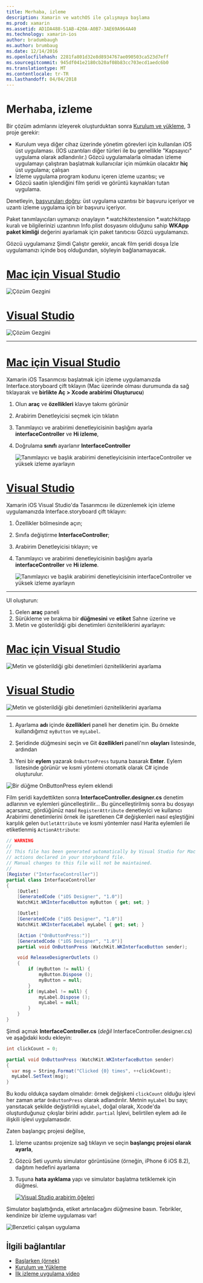 ```yaml
---
title: Merhaba, izleme
description: Xamarin ve watchOS ile çalışmaya başlama
ms.prod: xamarin
ms.assetid: AD1DA488-51AB-420A-A0B7-3AE69A964A40
ms.technology: xamarin-ios
author: bradumbaugh
ms.author: brumbaug
ms.date: 12/14/2016
ms.openlocfilehash: 2281fa801d32e8d8934767ae090503ca523d7eff
ms.sourcegitcommit: 945df041e2180cb20af08b83cc703ecd1aedc6b0
ms.translationtype: MT
ms.contentlocale: tr-TR
ms.lasthandoff: 04/04/2018
---
```

# <a name="hello-watch"></a>Merhaba, izleme

Bir çözüm adımlarını izleyerek oluşturduktan sonra [Kurulum ve yükleme](~/ios/watchos/get-started/installation.md), 3 proje gerekir:

- Kurulum veya diğer cihaz üzerinde yönetim görevleri için kullanılan iOS üst uygulaması. (İOS uzantıları diğer türleri ile bu genellikle "Kapsayıcı" uygulama olarak adlandırılır.) Gözcü uygulamalarla olmadan izleme uygulamayı çalıştıran başlatmak kullanıcılar için mümkün olacaktır **hiç** üst uygulama; çalışan
- İzleme uygulama program kodunu içeren izleme uzantısı; ve
- Gözcü saatin işlendiğini film şeridi ve görüntü kaynakları tutan uygulama.

Denetleyin, [başvuruları doğru](~/ios/watchos/get-started/project-references.md): üst uygulama uzantısı bir başvuru içeriyor ve uzantı izleme uygulama için bir başvuru içeriyor.

Paket tanımlayıcıları uymanızı onaylayın \*.watchkitextension \*.watchkitapp kuralı ve bilgilerinizi uzantının Info.plist dosyasını olduğunu sahip **WKApp paket kimliği** değerini ayarlamak için paket tanıtıcısı Gözcü uygulamanızı.

Gözcü uygulamanız Şimdi Çalıştır gerekir, ancak film şeridi dosya İzle uygulamanızı içinde boş olduğundan, söyleyin bağlanamayacak.

# <a name="visual-studio-for-mactabvsmac"></a>[Mac için Visual Studio](#tab/vsmac)

![](hello-watch-images/projectstructure.png "Çözüm Gezgini")

# <a name="visual-studiotabvswin"></a>[Visual Studio](#tab/vswin)

![](hello-watch-images/vs-projectstructure.png "Çözüm Gezgini")

-----

# <a name="visual-studio-for-mactabvsmac"></a>[Mac için Visual Studio](#tab/vsmac)
    
Xamarin iOS Tasarımcısı başlatmak için izleme uygulamanızda Interface.storyboard çift tıklayın (Mac üzerinde olması durumunda da sağ tıklayarak ve **birlikte Aç > Xcode arabirimi Oluşturucu**)


1.  Olun **araç** ve **özellikleri** klavye takımı görünür
1.  Arabirim Denetleyicisi seçmek için tıklatın
1.  Tanımlayıcı ve arabirimi denetleyicisinin başlığını ayarla **interfaceController** ve **Hi izleme**,
1.  Doğrulama **sınıfı** ayarlanır **InterfaceController**

    ![](hello-watch-images/interfacecontrollerattributes.png "Tanımlayıcı ve başlık arabirimi denetleyicisinin interfaceController ve yüksek izleme ayarlayın")

# <a name="visual-studiotabvswin"></a>[Visual Studio](#tab/vswin)

Xamarin iOS Visual Studio'da Tasarımcısı ile düzenlemek için izleme uygulamanızda Interface.storyboard çift tıklayın:

1.  Özellikler bölmesinde açın;
1.  Sınıfa değiştirme **InterfaceController**;
1.  Arabirim Denetleyicisi tıklayın; ve
1.  Tanımlayıcı ve arabirimi denetleyicisinin başlığını ayarla **interfaceController** ve **Hi izleme**.

    ![](hello-watch-images/vs-interfacecontrollerattributes.png "Tanımlayıcı ve başlık arabirimi denetleyicisinin interfaceController ve yüksek izleme ayarlayın")

-----


UI oluşturun:

1. Gelen **araç** paneli
1. Sürükleme ve bırakma bir **düğmesini** ve **etiket** Sahne üzerine ve
1. Metin ve gösterildiği gibi denetimleri özniteliklerini ayarlayın:

# <a name="visual-studio-for-mactabvsmac"></a>[Mac için Visual Studio](#tab/vsmac)

![](hello-watch-images/draganddrop.png "Metin ve gösterildiği gibi denetimleri özniteliklerini ayarlama")

# <a name="visual-studiotabvswin"></a>[Visual Studio](#tab/vswin)

![](hello-watch-images/vs-draganddrop.png "Metin ve gösterildiği gibi denetimleri özniteliklerini ayarlama")

-----

1. Ayarlama **adı** içinde **özellikleri** paneli her denetim için. Bu örnekte kullandığımız `myButton` ve `myLabel`.

1. Şeridinde düğmesini seçin ve Git **özellikleri** paneli'nın **olayları** listesinde, ardından

1. Yeni bir **eylem** yazarak `OnButtonPress` tuşuna basarak **Enter**.
  Eylem listesinde görünür ve kısmi yöntemi otomatik olarak C# içinde oluşturulur.

![](hello-watch-images/buttonaction.png "Bir düğme OnButtonPress eylem eklendi")

Film şeridi kaydettikten sonra **InterfaceController.designer.cs** denetim adlarının ve eylemleri güncelleştirilir... Bu güncelleştirilmiş sonra bu dosyayı açarsanız, gördüğünüz nasıl `RegisterAttribute` denetleyici ve kullanıcı Arabirimi denetimlerini örnek ile işaretlenen C# değişkenleri nasıl eşleştiğini karşılık gelen `OutletAttribute` ve kısmi yöntemler nasıl Harita eylemleri ile etiketlenmiş `ActionAttribute`:

```csharp
// WARNING
//
// This file has been generated automatically by Visual Studio for Mac from the outlets and
// actions declared in your storyboard file.
// Manual changes to this file will not be maintained.
//
[Register ("InterfaceController")]
partial class InterfaceController
{
    [Outlet]
    [GeneratedCode ("iOS Designer", "1.0")]
    WatchKit.WKInterfaceButton myButton { get; set; }

    [Outlet]
    [GeneratedCode ("iOS Designer", "1.0")]
    WatchKit.WKInterfaceLabel myLabel { get; set; }

    [Action ("OnButtonPress:")]
    [GeneratedCode ("iOS Designer", "1.0")]
    partial void OnButtonPress (WatchKit.WKInterfaceButton sender);

    void ReleaseDesignerOutlets ()
    {
        if (myButton != null) {
            myButton.Dispose ();
            myButton = null;
        }
        if (myLabel != null) {
            myLabel.Dispose ();
            myLabel = null;
        }
    }
}
```

Şimdi açmak **InterfaceController.cs** (*değil* InterfaceController.designer.cs) ve aşağıdaki kodu ekleyin:

```csharp
int clickCount = 0;

partial void OnButtonPress (WatchKit.WKInterfaceButton sender)
{
  var msg = String.Format("Clicked {0} times", ++clickCount);
  myLabel.SetText(msg);
}

```

Bu kodu oldukça saydam olmalıdır: örnek değişkeni `clickCount` olduğu işlevi her zaman artar `OnButtonPress` olarak adlandırılır. Metnin `myLabel` bu sayı; yansıtacak şekilde değiştirildi `myLabel`, doğal olarak, Xcode'da oluşturduğunuz çıkışlar birini adıdır. `partial` İşlevi, belirtilen eylem adı ile ilişkili işlevi uygulamasıdır.

Zaten başlangıç projesi değilse,

1. İzleme uzantısı projenize sağ tıklayın ve seçin **başlangıç projesi olarak ayarla**,

1. Gözcü Seti uyumlu simulator görüntüsüne (örneğin, iPhone 6 iOS 8.2), dağıtım hedefini ayarlama

1. Tuşuna **hata ayıklama** yapı ve simulator başlatma tetiklemek için düğmesi.

    [![](hello-watch-images/readytodebug-sml.png "Visual Studio arabirim öğeleri")](hello-watch-images/readytodebug.png#lightbox)

Simulator başlattığında, etiket artırılacağını düğmesine basın.
Tebrikler, kendinize bir izleme uygulaması var!

![](hello-watch-images/running.png "Benzetici çalışan uygulama")


## <a name="related-links"></a>İlgili bağlantılar

- [Başlarken (örnek)](https://developer.xamarin.com/samples/monotouch/WatchKit/GettingStarted/)
- [Kurulum ve Yükleme](~/ios/watchos/get-started/installation.md)
- [İlk izleme uygulama video](http://blog.xamarin.com/your-first-watch-kit-app/)
